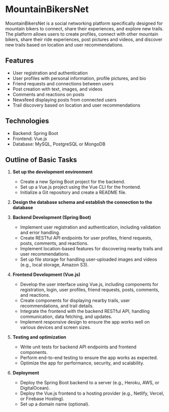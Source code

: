 # MountainBikersNet

MountainBikersNet is a social networking platform specifically designed for mountain bikers to connect, share their experiences, and explore new trails. The platform allows users to create profiles, connect with other mountain bikers, share their ride experiences, post pictures and videos, and discover new trails based on location and user recommendations.

## Features

- User registration and authentication
- User profiles with personal information, profile pictures, and bio
- Friend requests and connections between users
- Post creation with text, images, and videos
- Comments and reactions on posts
- Newsfeed displaying posts from connected users
- Trail discovery based on location and user recommendations

## Technologies

- Backend: Spring Boot
- Frontend: Vue.js
- Database: MySQL, PostgreSQL or MongoDB

## Outline of Basic Tasks

1. **Set up the development environment**
   - Create a new Spring Boot project for the backend.
   - Set up a Vue.js project using the Vue CLI for the frontend.
   - Initialize a Git repository and create a README file.

2. **Design the database schema and establish the connection to the database**

3. **Backend Development (Spring Boot)**
   - Implement user registration and authentication, including validation and error handling.
   - Create RESTful API endpoints for user profiles, friend requests, posts, comments, and reactions.
   - Implement location-based features for discovering nearby trails and user recommendations.
   - Set up file storage for handling user-uploaded images and videos (e.g., local storage, Amazon S3).

4. **Frontend Development (Vue.js)**
   - Develop the user interface using Vue.js, including components for registration, login, user profiles, friend requests, posts, comments, and reactions.
   - Create components for displaying nearby trails, user recommendations, and trail details.
   - Integrate the frontend with the backend RESTful API, handling communication, data fetching, and updates.
   - Implement responsive design to ensure the app works well on various devices and screen sizes.

5. **Testing and optimization**
   - Write unit tests for backend API endpoints and frontend components.
   - Perform end-to-end testing to ensure the app works as expected.
   - Optimize the app for performance, security, and scalability.

6. **Deployment**
   - Deploy the Spring Boot backend to a server (e.g., Heroku, AWS, or DigitalOcean).
   - Deploy the Vue.js frontend to a hosting provider (e.g., Netlify, Vercel, or Firebase Hosting).
   - Set up a domain name (optional).

